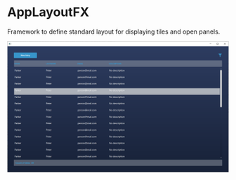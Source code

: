 # AppLayoutFX
Framework to define standard layout for displaying tiles and open panels.

![](https://github.com/chqu1012/AppLayoutFX/blob/master/build/DarkTableView.PNG)
